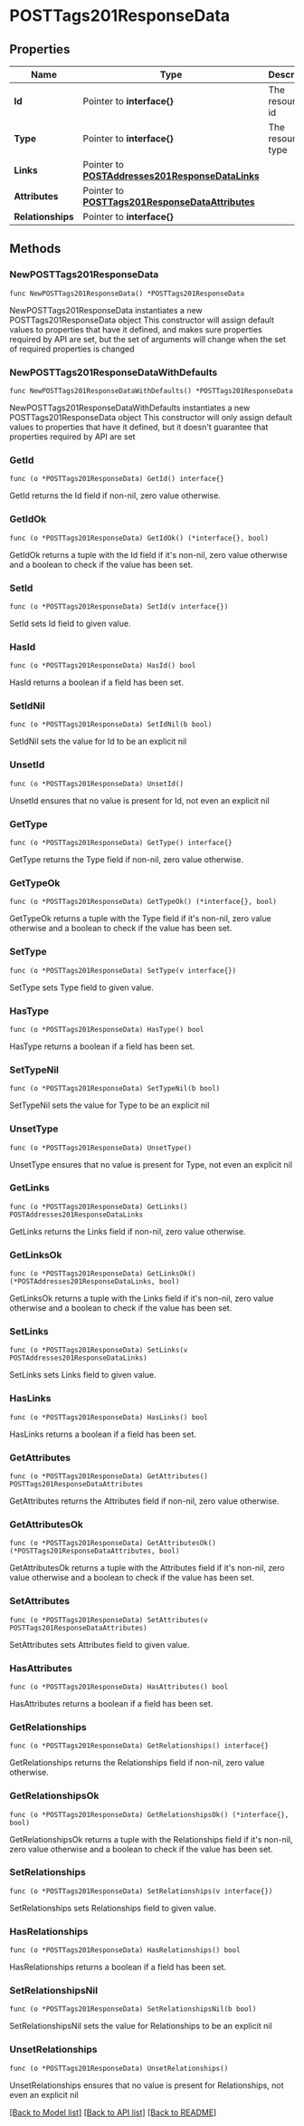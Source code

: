# POSTTags201ResponseData

## Properties

Name | Type | Description | Notes
------------ | ------------- | ------------- | -------------
**Id** | Pointer to **interface{}** | The resource&#39;s id | [optional] 
**Type** | Pointer to **interface{}** | The resource&#39;s type | [optional] 
**Links** | Pointer to [**POSTAddresses201ResponseDataLinks**](POSTAddresses201ResponseDataLinks.md) |  | [optional] 
**Attributes** | Pointer to [**POSTTags201ResponseDataAttributes**](POSTTags201ResponseDataAttributes.md) |  | [optional] 
**Relationships** | Pointer to **interface{}** |  | [optional] 

## Methods

### NewPOSTTags201ResponseData

`func NewPOSTTags201ResponseData() *POSTTags201ResponseData`

NewPOSTTags201ResponseData instantiates a new POSTTags201ResponseData object
This constructor will assign default values to properties that have it defined,
and makes sure properties required by API are set, but the set of arguments
will change when the set of required properties is changed

### NewPOSTTags201ResponseDataWithDefaults

`func NewPOSTTags201ResponseDataWithDefaults() *POSTTags201ResponseData`

NewPOSTTags201ResponseDataWithDefaults instantiates a new POSTTags201ResponseData object
This constructor will only assign default values to properties that have it defined,
but it doesn't guarantee that properties required by API are set

### GetId

`func (o *POSTTags201ResponseData) GetId() interface{}`

GetId returns the Id field if non-nil, zero value otherwise.

### GetIdOk

`func (o *POSTTags201ResponseData) GetIdOk() (*interface{}, bool)`

GetIdOk returns a tuple with the Id field if it's non-nil, zero value otherwise
and a boolean to check if the value has been set.

### SetId

`func (o *POSTTags201ResponseData) SetId(v interface{})`

SetId sets Id field to given value.

### HasId

`func (o *POSTTags201ResponseData) HasId() bool`

HasId returns a boolean if a field has been set.

### SetIdNil

`func (o *POSTTags201ResponseData) SetIdNil(b bool)`

 SetIdNil sets the value for Id to be an explicit nil

### UnsetId
`func (o *POSTTags201ResponseData) UnsetId()`

UnsetId ensures that no value is present for Id, not even an explicit nil
### GetType

`func (o *POSTTags201ResponseData) GetType() interface{}`

GetType returns the Type field if non-nil, zero value otherwise.

### GetTypeOk

`func (o *POSTTags201ResponseData) GetTypeOk() (*interface{}, bool)`

GetTypeOk returns a tuple with the Type field if it's non-nil, zero value otherwise
and a boolean to check if the value has been set.

### SetType

`func (o *POSTTags201ResponseData) SetType(v interface{})`

SetType sets Type field to given value.

### HasType

`func (o *POSTTags201ResponseData) HasType() bool`

HasType returns a boolean if a field has been set.

### SetTypeNil

`func (o *POSTTags201ResponseData) SetTypeNil(b bool)`

 SetTypeNil sets the value for Type to be an explicit nil

### UnsetType
`func (o *POSTTags201ResponseData) UnsetType()`

UnsetType ensures that no value is present for Type, not even an explicit nil
### GetLinks

`func (o *POSTTags201ResponseData) GetLinks() POSTAddresses201ResponseDataLinks`

GetLinks returns the Links field if non-nil, zero value otherwise.

### GetLinksOk

`func (o *POSTTags201ResponseData) GetLinksOk() (*POSTAddresses201ResponseDataLinks, bool)`

GetLinksOk returns a tuple with the Links field if it's non-nil, zero value otherwise
and a boolean to check if the value has been set.

### SetLinks

`func (o *POSTTags201ResponseData) SetLinks(v POSTAddresses201ResponseDataLinks)`

SetLinks sets Links field to given value.

### HasLinks

`func (o *POSTTags201ResponseData) HasLinks() bool`

HasLinks returns a boolean if a field has been set.

### GetAttributes

`func (o *POSTTags201ResponseData) GetAttributes() POSTTags201ResponseDataAttributes`

GetAttributes returns the Attributes field if non-nil, zero value otherwise.

### GetAttributesOk

`func (o *POSTTags201ResponseData) GetAttributesOk() (*POSTTags201ResponseDataAttributes, bool)`

GetAttributesOk returns a tuple with the Attributes field if it's non-nil, zero value otherwise
and a boolean to check if the value has been set.

### SetAttributes

`func (o *POSTTags201ResponseData) SetAttributes(v POSTTags201ResponseDataAttributes)`

SetAttributes sets Attributes field to given value.

### HasAttributes

`func (o *POSTTags201ResponseData) HasAttributes() bool`

HasAttributes returns a boolean if a field has been set.

### GetRelationships

`func (o *POSTTags201ResponseData) GetRelationships() interface{}`

GetRelationships returns the Relationships field if non-nil, zero value otherwise.

### GetRelationshipsOk

`func (o *POSTTags201ResponseData) GetRelationshipsOk() (*interface{}, bool)`

GetRelationshipsOk returns a tuple with the Relationships field if it's non-nil, zero value otherwise
and a boolean to check if the value has been set.

### SetRelationships

`func (o *POSTTags201ResponseData) SetRelationships(v interface{})`

SetRelationships sets Relationships field to given value.

### HasRelationships

`func (o *POSTTags201ResponseData) HasRelationships() bool`

HasRelationships returns a boolean if a field has been set.

### SetRelationshipsNil

`func (o *POSTTags201ResponseData) SetRelationshipsNil(b bool)`

 SetRelationshipsNil sets the value for Relationships to be an explicit nil

### UnsetRelationships
`func (o *POSTTags201ResponseData) UnsetRelationships()`

UnsetRelationships ensures that no value is present for Relationships, not even an explicit nil

[[Back to Model list]](../README.md#documentation-for-models) [[Back to API list]](../README.md#documentation-for-api-endpoints) [[Back to README]](../README.md)


